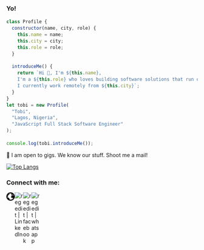 ### Yo!

```js
class Profile {
  constructor(name, city, role) {
    this.name = name;
    this.city = city;
    this.role = role;
  }

  introduceMe() {
    return `Hi 👋, I'm ${this.name}, 
    I'm a ${this.role} who loves building software solutions that run on the web, 
    I currently work remotely from ${this.city}`;
  }
}
let tobi = new Profile(
  "Tobi",
  "Lagos, Nigeria",
  "JavaScript Full Stack Software Engineer"
);

console.log(tobi.introduceMe());

```

🔭 I am open to gigs. We know our stuff. Shoot me a mail!

[![Top Langs](https://github-readme-stats.vercel.app/api/top-langs/?username=tobisamcode&hide=css,ejs,html,shell&layout=compact&theme=nightowl)](https://github.com/tobisamcode/github-readme-stats)


### Connect with me:

[<img align="left" alt="ayfolio" width="22px" src="https://raw.githubusercontent.com/iconic/open-iconic/master/svg/globe.svg" />][website]
[<img align="left" alt="regedit | LinkedIn" width="22px" src="https://cdn.jsdelivr.net/npm/simple-icons@v3/icons/linkedin.svg" />][linkedin]
[<img align="left" alt="regedit | facebook" width="22px" src="https://cdn.jsdelivr.net/npm/simple-icons@v3/icons/facebook.svg" />][facebook]
[<img align="left" alt="regedit | whatsapp" width="22px" src="https://cdn.jsdelivr.net/npm/simple-icons@v3/icons/whatsapp.svg" />][whatsapp]

[website]: https://tobi-porfolio.herokuapp.com
[linkedin]: https://www.linkedin.com/in/tobiadesokan/
[whatsapp]: https://wa.link/upzqbg
[facebook]: https://www.facebook.com/profile.php?id=100080061182984


